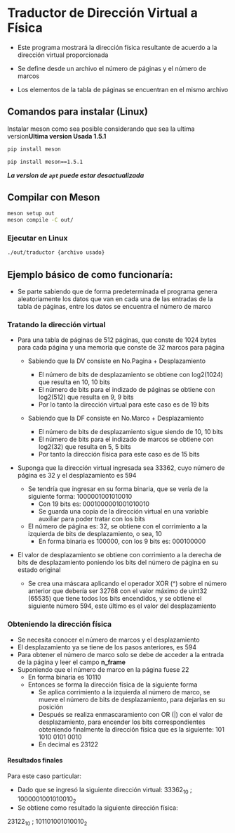 # Traductor de Dirección Virtual a Física
- Este programa mostrará la dirección física resultante de acuerdo a la dirección virtual proporcionada

- Se define desde un archivo el número de páginas y el número de marcos
- Los elementos de la tabla de páginas se encuentran en el mismo archivo


## Comandos para instalar (Linux)
Instalar meson como sea posible considerando que sea la ultima version**Ultima version Usada 1.5.1**
```bash
pip install meson
```
```bash
pip install meson==1.5.1
```

***La version de `apt` puede estar desactualizada***

## Compilar con Meson
```bash
meson setup out
meson compile -C out/
```

### Ejecutar en Linux
```bash
./out/traductor {archivo usado}
```

## Ejemplo básico de como funcionaría:
- Se parte sabiendo que de forma predeterminada el programa genera aleatoriamente los datos que van en cada una de las entradas de la tabla de páginas, entre los datos se encuentra el número de marco
### Tratando la dirección virtual
- Para una tabla de páginas de 512 páginas, que conste de 1024 bytes para cada página y una memoria que conste de 32 marcos para página

    - Sabiendo que la DV consiste en No.Pagina + Desplazamiento
    	- El número de bits de desplazamiento se obtiene con log2(1024) que resulta en 10, 10 bits
	    - El número de bits para el indizado de páginas se obtiene con log2(512) que resulta en 9, 9 bits
    	- Por lo tanto la dirección virtual para este caso es de 19 bits

    - Sabiendo que la DF consiste en No.Marco + Desplazamiento
    	- El número de bits de desplazamiento sigue siendo de 10, 10 bits
	    - El número de bits para el indizado de marcos se obtiene con log2(32) que resulta en 5, 5 bits
    	- Por tanto la dirección física para este caso es de 15 bits

- Suponga que la dirección virtual ingresada sea 33362, cuyo número de página es 32 y el desplazamiento es 594
    - Se tendría que ingresar en su forma binaria, que se vería de la siguiente forma: 1000001001010010
		- Con 19 bits es: 0001000001001010010
	    - Se guarda una copia de la dirección virtual en una variable auxiliar para poder tratar con los bits
    - El número de página es: 32, se obtiene con el corrimiento a la izquierda de bits de desplazamiento, o sea, 10
        - En forma binaria es 100000, con los 9 bits es: 000100000
- El valor de desplazamiento se obtiene con corrimiento a la derecha de bits de desplazamiento poniendo los bits del número de página en su estado original
  -	 Se crea una máscara aplicando el operador XOR (^) sobre el número anterior que debería ser 32768 con el valor máximo de uint32 (65535)
            que tiene todos los bits encendidos, y se obtiene el siguiente número 594, este último es el valor del desplazamiento

### Obteniendo la dirección física
- Se necesita conocer el número de marcos y el desplazamiento
- El desplazamiento ya se tiene de los pasos anteriores, es 594
- Para obtener el número de marco solo se debe de acceder a la entrada de la página y leer el campo **n_frame**
- Suponiendo que el número de marco en la página fuese 22
    * En forma binaria es 10110
    * Entonces se forma la dirección física de la siguiente forma
        + Se aplica corrimiento a la izquierda al número de marco, se mueve el número de bits de desplazamiento, para dejarlas en su posición
        + Después se realiza enmascaramiento con OR (|) con el valor de desplazamiento, para encender los bits correspondientes obteniendo finalmente la dirección física que es la siguiente: 101 1010 0101 0010
        + En decimal es 23122
 #### Resultados finales
Para este caso particular:
- Dado que se ingresó la siguiente dirección virtual:  $33362_{10}$ ; $1000001001010010_{2}$
- Se obtiene como resultado la siguiente dirección física:

$23122_{10}$ ; $101101001010010_{2}$
